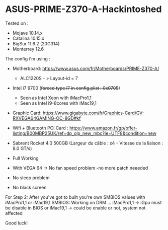 # ASUS-PRIME-Z370-A-Hackintoshed

Tested on :
- Mojave 10.14.x
- Catalina 10.15.x
- BigSur 11.6.2 (20G314)
- Monterrey 12.6

The config i'm using :

- Motherboard: https://www.asus.com/fr/Motherboards/PRIME-Z370-A/
  * ALC1220S - > Layout-id = 7
- Intel i7 9700 (~~forced type i7 in config.plist : 0x0705~~)
  * Seen as Intel Xeon with iMacPro1,1
  * Seen as Intel i9-8cores with iMac19,1
- Graphic Card: https://www.gigabyte.com/fr/Graphics-Card/GV-RXVEGA64GAMING-OC-8GD#kf
- Wifi + Bluetooth PCI Card : https://www.amazon.fr/gp/offer-listing/B00MBP25UK/ref=dp_olp_new_mbc?ie=UTF8&condition=new
- Sabrent Rocket 4.0 500GB (Largeur du câble :	x4 - Vitesse de la liaison :	8.0 GT/s)



- Full Working

- With VEGA 64 -> No fan speed problem -no more patch neeeded
- No sleep problem
- No black screen

For Step 2: After you've got to built you're own SMBIOS values with iMacPro1,1 or iMac19,1
SMBIOS: Working on DRM ...
iMacPro1,1 -> iGpu must be disable in BIOS
or
iMac19,1 -> could be enable or not, system not affected

Good luck!
